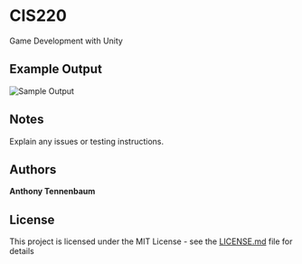 # CIS220

Game Development with Unity


## Example Output


![Sample Output](sample.jp) 


## Notes

Explain any issues or testing instructions.


## Authors

**Anthony Tennenbaum** 

## License

This project is licensed under the MIT License - see the [LICENSE.md](LICENSE.md) file for details
